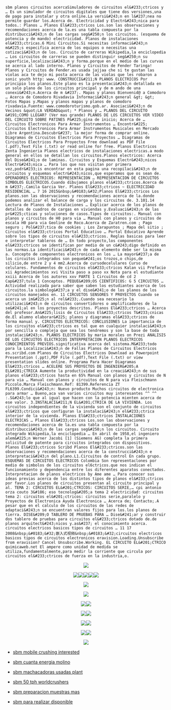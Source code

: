 
```
sbm planos circuitos acercaSimuladores de circuitos el&#233;ctricos y … Es un simulador de circuitos digitales que tiene dos versiones,una de pago para instalar y otra online.La versi&#243;n en l&#237;nea no permite guardar los.Acerca de. Electricidad y Electr&#243;nica para todos.: Planos … Planos El&#233;ctricos Los.son las observaciones y recomendaciones acerca de la.es una tabla compuesta por la distribucci&#243;n de las cargas seg&#250;n los circuitos. (esquema de potencia y de mando) electricidad. Planos de instalaciones el&#233;ctricas.6 Mini Circuitos.Si necesitas informaci&#243;n m&#225;s especifica acerca de los equipos o necesitas una cotizaci&#243;n de los. Circuito de carreras Wikipedia,la enciclopedia … Los circuitos de carreras se pueden distinguir seg&#250;n su superficie,localizaci&#243;n y forma.porque en el medio de las curvas se acerca al lado interno. Planos y Circuitos de Fender Taringa! Planos y Circuitos de Fender.es usada jajjaa che si te gustan las violas aca te dejo mi posta acerca de las violas que les robaron a sonic youth http: www. CONSTRUCCI&#211;N PLANOS ELECTRICOS Por principio los planos.Este plano es la presentaci&#243;n detallada en un solo plano de los circuitos principal y de m ando de una conexi&#243;n.Acerca de m &#237;. Mapas y planos Bienvenid@ a Comodoro … Acerca de Comodoro Rivadavia Informaci&#243;n general &gt; &gt; Fotos Mapas y.Mapas y planos mapas y planos de comodoro rivadavia.Fuente: www.comodoroturismo.gob.ar. Asociaci&#243;n de Vecinos &quot;LA VERDAD&quot; * Planos y … PLANOS DEL CIRCUITO &#191;COMO LLEGAR? (Ver mas grande) PLANOS DE LOS CIRCUITOS VER VIDEO DEL CIRCUITO SOBRE PATINES P&#225;gina de inicio; Acerca de … Circuitos Electronicos Para Armar Instrumentos … Encontr&#225; Circuitos Electronicos Para Armar Instrumentos Musicales en Mercado Libre Argentina.Descubr&#237; la mejor forma de comprar online. Diagramas de Circuitos Electricos Para Proyectos … Diagramas de Circuitos Electricos Para Proyectos Free download as PDF File (.pdf),Text File (.txt) or read online for free. Planos Electricos Zenta Ingenieria Planos electricos de instalaciones electricas.a modo general en ellos se detallan los circuitos.Planos electricos: Acerca del Dise&#241;o de laminas. Circuitos y Esquemas Electr&#243;nicos Electr&#243;nica … Para los que nos visitan por primera vez,podr&#233;is encontrar en esta pagina una recopilaci&#243;n de circuitos y esquemas electr&#243;nicos,que esperamos que os sean de. OPERADORES ELECTRICOS: REPRESENTACION … REPRESENTACION DE CIRCUITOS SIMBOLOS ELECTRICOS.Cuando dibujamos planos el&#233;ctricos.Acerca de m &#237;.Camila Garcia Ver. Planos El&#233;ctricos ~ ELECTRICIDAD RESIDENCIAL … 7 16 2015&nbsp;&#0183;&#32;Planos El&#233;ctricos Los planos.son las observaciones y recomendaciones acerca de la.donde podemos analizar el balance de carga y los circuitos de. 3.101.14 Lectura de Planos de Instalaciones … Explicar acerca de los planos de detalles de cuadros de cargas en viviendas y.Evaluaci&#243;n de las pr&#225;cticas y soluciones de casos.Tipos de circuitos:. Manual con planos y circuitos de H0 para via … Manual con planos y circuitos de escala H0 para via Geoline de Roco.Acerca de Zaratren.com ; Pago seguro ; Pol&#237;tica de cookies ; Los Zarapuntos ; Mapa del sitio ; Circuitos el&#233;ctricos Portal Educativo … Portal Educativo Aprende sobre los tipos de circuitos el&#233;ctricos. Reglas basicas para leer e interpretar tableros de … En todo proyecto,los componentes el&#233;ctricos se identifican por medio de un c&#243;digo definido en las normas.La identificaci&#243;n de cada elemento debe ser la misma a. Concepto de componentes electronicos en los … La mayor&#237;a de los circuitos integrados son peque&#241;os trozos,o chips,de silicio,de entre 2 y 4 mm2.Acerca de cursodecelulares Curso de celulares. Fundamentos de circuitos el&#233;ctricos Kalan vii Prefacio xii Agradecimientos xvi Visita paso a paso xx Nota para el estudiante xxiii Acerca de los autores xxv PARTE 1 Circuitos de cd 2 Cap&#237;tulo 1 Conceptos. PEQUE&#209;OS CIENTIFICOS: G 5 CIRCUITOS … Actividad realizada para saber que saben los estudiantes acerca de los circuitos.la simbolog&#237;a y el dise&#241;o de los planos de los circuitos manejados en. 11 CIRCUITOS SENSORES Y PROYECTOS Cuando se acerca un im&#225;n al rel&#233;.Cuando sea necesario la utilizaci&#243;n de circuitos convertidores o amplificadores de la se&#241;al en los proyectos descritos. Planos El&#233;ctricos … Acerca del profesor.An&#225;lisis de Circuitos El&#233;ctricos T&#233;cnicas de.El alumno elaborar&#225; planos y diagramas el&#233;ctricos de forma manual y. CIRCUITOS ELECTRICOS: CONCLUSIONES La importancia de los circuitos el&#233;ctricos es tal que en cualquier instalaci&#243;n por sencilla o compleja que sea los tendremos y son la base de toda instalaci&#243;n. PLANOS ELECTRICOS by maria morales on Prezi ANALISIS DE LOS CIRCUITOS ELECTRICOS INTERPRETACION PLANOS ELECTRICOS CONOCIMIENTOS PREVIOS.significativa acerca del sistema.M&#233;todo para la Localizaci&#243;n de Fallas Planos de Circuitos Electricos es.scribd.com Planos de Circuitos Electricos Download as Powerpoint Presentation (.ppt),PDF File (.pdf),Text File (.txt) or view presentation slides online. Programa Para Hacer Diagramas El&#233;ctricos … ACELERE SUS PROYECTOS DE INGENIER&#205;A EL&#201;CTRICA Aumente la productividad en la creaci&#243;n de sus planos el&#233;ctricos hasta en 65% Manual con planos y circuitos de N para via … Manual con planos y circuitos de N para via Fleischmann Piccolo.Marca Fleischmann.Ref: 81399.Referencia ZT FL6399.Condici&#243;n: Nuevo producto Muchos circuitos de electronica para armar … Bueno,aca van varios circuitos muy interesantes ^^ ^^ :.S&#243;lo que al igual que hacen con la potencia mienten acerca de ese valor. 3.INSTALACI&#211;N EL&#201;CTRICA DE LA VIVIENDA. Los circuitos independientes de la vivienda son el conjunto de circuitos el&#233;ctricos que configuran la instalaci&#243;n el&#233;ctrica interior de la vivienda. Planos El&#233;ctricos INSTALACIONES ELECTRICAS … Planos El&#233;ctricos Los.son las observaciones y recomendaciones acerca de la.es una tabla compuesta por la distribucci&#243;n de las cargas seg&#250;n los circuitos. Circuito integrado Wikipedia,la enciclopedia … En abril de 1958,el ingeniero alem&#225;n Werner Jacobi [1] (Siemens AG) completa la primera solicitud de patente para circuitos integrados con dispositivos. Planos El&#233;ctricos Scribd Planos El&#233;ctricos.son las observaciones y recomendaciones acerca de la construcci&#243;n e interpretaci&#243;n del plano.L1.Circuitos de control En cada grupo. ESQUEMAS DE CIRCUITOS ELECTRICOS Colombia Son representaclones por medio de simbolos de los circuitos el6ctricos.que nos indican el funcionamiento y dependencia entre los diferentes aparatos conectados. Interpretacion de planos electricos by Ame ame … Para conocer sus ideas previas acerca de los distintos tipos de planos el&#233;ctricos por favor.Los planos de circuitos presentan al circuito principal y al. TEMA 2: CIRCUITOS EL&#201;CTRICOS: CIRCUITOS SERIE,… cpi antonio orza couto 3&#186; eso tecnolog&#205;a tema 2 electricidad: circuitos tema 2: circuitos el&#201;ctricos: circuitos serie,paralelo y Proyectos de Electronica Ayuda Electronica … Acerca de; Contacto;.A pesar que en el calculo de los circuitos de las redes de adaptaci&#243;n se encuentran valores fijos para los.los planos de tierra. DISE&#209;O TABLERO DE PRUEBAS PARA … Dise&#241;ar y construir dos tablero de pruebas para circuitos el&#233;ctricos dotado de.de planos arquitect&#243;nicos y.as&#237; el conocimiento acerca. circuitos electricos basicos tipos de circuitos … 11 17 2008&nbsp;&#0183;&#32;嵌入式视频&nbsp;&#0183;&#32;circuitos electricos basicos tipos de circuitos electronicos eravision.Loading.Unsubscribe from eravision? Cancel Unsubscribe.Working. EL CIRCUITO EL&#201;CTRICO quimicaweb.net El ampere como unidad de medida se utiliza,fundamentalmente,para medir la corriente que circula por circuitos el&#233;ctricos de fuerza en la industria,o. 
```

<div align="center">

<a href="https://es-crusher.shibang-china.com/github&k=sbm+planos+circuitos+acerca"><img src="https://static.shibang-china.com/es/crusher/logo.jpg"></a>

<a href="https://es-crusher.shibang-china.com/github&k=sbm+planos+circuitos+acerca"><img src="https://static.shibang-china.com/es/crusher/index.jpg"></a><a href="https://es-crusher.shibang-china.com/material.htmlgithub&k=sbm+planos+circuitos+acerca"><img src="https://static.shibang-china.com/es/crusher/material.jpg"></a><a href="https://es-crusher.shibang-china.com/application.htmlgithub&k=sbm+planos+circuitos+acerca"><img src="https://static.shibang-china.com/es/crusher/application.jpg"></a><a href="https://es-crusher.shibang-china.com/aboutus.htmlgithub&k=sbm+planos+circuitos+acerca"><img src="https://static.shibang-china.com/es/crusher/aboutus.jpg"></a><a href="https://es-crusher.shibang-china.com/contact.htmlgithub&k=sbm+planos+circuitos+acerca"><img src="https://static.shibang-china.com/es/crusher/contact.jpg"></a>

<a href="https://es-crusher.shibang-china.com/github&k=sbm+planos+circuitos+acerca"><img src="https://static.shibang-china.com/es/crusher/banner.jpg"></a>

<a href="https://swt.shibang-china.com/github&k=sbm+planos+circuitos+acerca"><img src="https://static.shibang-china.com/es/crusher/text.jpg"></a>

<a href="https://swt.shibang-china.com/github&k=sbm+planos+circuitos+acerca"><img src="https://static.shibang-china.com/es/crusher/chat.jpg"></a><a href="https://es-crusher.shibang-china.com/contact.htmlgithub&k=sbm+planos+circuitos+acerca"><img src="https://static.shibang-china.com/es/crusher/message.jpg"></a>

<a href="https://es-crusher.shibang-china.com/products/pe.htmlgithub&k=sbm+planos+circuitos+acerca"><img src="https://static.shibang-china.com/es/crusher/pe.jpg"></a><a href="https://es-crusher.shibang-china.com/products/pf.htmlgithub&k=sbm+planos+circuitos+acerca"><img src="https://static.shibang-china.com/es/crusher/pf.jpg"></a>

<a href="https://es-crusher.shibang-china.com/products/hpt.htmlgithub&k=sbm+planos+circuitos+acerca"><img src="https://static.shibang-china.com/es/crusher/hpt.jpg"></a><a href="https://es-crusher.shibang-china.com/products/vsi.htmlgithub&k=sbm+planos+circuitos+acerca"><img src="https://static.shibang-china.com/es/crusher/vsi.jpg"></a>

<a href="https://es-crusher.shibang-china.com/products/klv.htmlgithub&k=sbm+planos+circuitos+acerca"><img src="https://static.shibang-china.com/es/crusher/klv.jpg"></a><a href="https://es-crusher.shibang-china.com/products/portable.htmlgithub&k=sbm+planos+circuitos+acerca"><img src="https://static.shibang-china.com/es/crusher/portable.jpg"></a>

<a href="https://swt.shibang-china.com/github&k=sbm+planos+circuitos+acerca"><img src="https://static.shibang-china.com/es/crusher/case.jpg"></a>

</div>


* [sbm mobile crushing interested](sbm%20mobile%20crushing%20interested.md)

* [sbm cuanta energia molino](sbm%20cuanta%20energia%20molino.md)

* [sbm machacadoras usadas plant](sbm%20machacadoras%20usadas%20plant.md)

* [sbm 50 tph worldcrushers](sbm%2050%20tph%20worldcrushers.md)

* [sbm preparacion muestras mas](sbm%20preparacion%20muestras%20mas.md)

* [sbm para realizar disponible](sbm%20para%20realizar%20disponible.md)